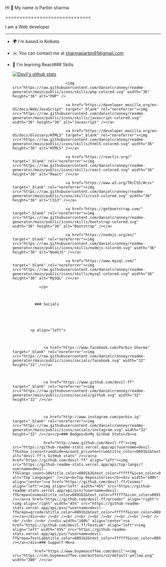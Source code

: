 Hi 👋 My name is Parbin sharma

==============================

I am a Web developer

--------------------

*   🌍  I'm based in Kolkata

*   ✉️  You can contact me at [sharmaparbin91@gmail.com](mailto:sharmaparbin91@gmail.com)

*   🧠  I'm learning React### Skills<p align="left">
[![Devil's github stats](https://github-readme-stats.vercel.app/api?username=devil-ff&count_private=true&show_icons=true&theme=radical&hide_rank=false)](https://github.com/anuraghazra/github-readme-stats)

                                <img src="https://raw.githubusercontent.com/danielcranney/readme-generator/main/public/icons/skills/php-colored.svg" width="36" height="36" alt="PHP" />

                                <a href="https://developer.mozilla.org/en-US/docs/Web/JavaScript" target="_blank" rel="noreferrer"><img src="https://raw.githubusercontent.com/danielcranney/readme-generator/main/public/icons/skills/javascript-colored.svg" width="36" height="36" alt="Javascript" /></a>

                                <a href="https://developer.mozilla.org/en-US/docs/Glossary/HTML5" target="_blank" rel="noreferrer"><img src="https://raw.githubusercontent.com/danielcranney/readme-generator/main/public/icons/skills/html5-colored.svg" width="36" height="36" alt="HTML5" /></a>

                                <a href="https://reactjs.org/" target="_blank" rel="noreferrer"><img src="https://raw.githubusercontent.com/danielcranney/readme-generator/main/public/icons/skills/react-colored.svg" width="36" height="36" alt="React" /></a>

                                <a href="https://www.w3.org/TR/CSS/#css" target="_blank" rel="noreferrer"><img src="https://raw.githubusercontent.com/danielcranney/readme-generator/main/public/icons/skills/css3-colored.svg" width="36" height="36" alt="CSS3" /></a>

                                <a href="https://getbootstrap.com/" target="_blank" rel="noreferrer"><img src="https://raw.githubusercontent.com/danielcranney/readme-generator/main/public/icons/skills/bootstrap-colored.svg" width="36" height="36" alt="Bootstrap" /></a>

                                <a href="https://nodejs.org/en/" target="_blank" rel="noreferrer"><img src="https://raw.githubusercontent.com/danielcranney/readme-generator/main/public/icons/skills/nodejs-colored.svg" width="36" height="36" alt="NodeJS" /></a>

                                <a href="https://www.mysql.com/" target="_blank" rel="noreferrer"><img src="https://raw.githubusercontent.com/danielcranney/readme-generator/main/public/icons/skills/mysql-colored.svg" width="36" height="36" alt="MySQL" /></a>

                    </p>

                    

                  ### Socials

                  

                  

                <p align="left">

                          

                      <a href="https://www.facebook.com/Parbin Sharma" target="_blank" rel="noreferrer"><img src="https://raw.githubusercontent.com/danielcranney/readme-generator/main/public/icons/socials/facebook.svg" width="32" height="32" /></a>

                          

                      <a href="https://www.github.com/devil-ff" target="_blank" rel="noreferrer"><img src="https://raw.githubusercontent.com/danielcranney/readme-generator/main/public/icons/socials/github.svg" width="32" height="32" /></a>

                          

                      <a href="http://www.instagram.com/parbin.ig" target="_blank" rel="noreferrer"><img src="https://raw.githubusercontent.com/danielcranney/readme-generator/main/public/icons/socials/instagram.svg" width="32" height="32" /></a></p>### Badges<b>My GitHub Stats</b><a

                      href="http://www.github.com/devil-ff"><img src="https://github-readme-stats.vercel.app/api?username=devil-ff&show_icons=true&hide=&count_private=true&title_color=0891b2&text_color=ffffff&icon_color=0891b2&bg_color=1c1917&hide_border=true&show_icons=true" alt="devil-ff's GitHub stats" /></a><a href="https://github.com/devil-ff" align="left"><img src="https://github-readme-stats.vercel.app/api/top-langs/?username=devil-ff&langs_count=10&title_color=0891b2&text_color=ffffff&icon_color=0891b2&bg_color=1c1917&hide_border=true&locale=en&custom_title=Top%20%Languages" alt="Top Languages" /></a><b>Top Repositories</b><div width="100%" align="center"><a href="https://github.com/devil-ff/Cosmos" align="left"><img align="left" width="45%" src="https://github-readme-stats.vercel.app/api/pin/?username=devil-ff&repo=Cosmos&title_color=0891b2&text_color=ffffff&icon_color=0891b2&bg_color=1c1917&hide_border=true&locale=en" /></a><a href="https://github.com/devil-ff/qrcoder" align="right"><img align="right" width="45%" src="https://github-readme-stats.vercel.app/api/pin/?username=devil-ff&repo=qrcoder&title_color=0891b2&text_color=ffffff&icon_color=0891b2&bg_color=1c1917&hide_border=true&locale=en" /></a></div><br /><br /><br /><br /><br /><br /><br /><br /><br /><br /><br /><br /><div width="100%" align="center"><a href="https://github.com/devil-ff/TextLab" align="left"><img align="left" width="45%" src="https://github-readme-stats.vercel.app/api/pin/?username=devil-ff&repo=TextLab&title_color=0891b2&text_color=ffffff&icon_color=0891b2&bg_color=1c1917&hide_border=true&locale=en" /></a></div>### Support Me<a

                  href="https://www.buymeacoffee.com/devil"><img src="https://cdn.buymeacoffee.com/buttons/v2/default-yellow.png" width="200" /></a>
                  

